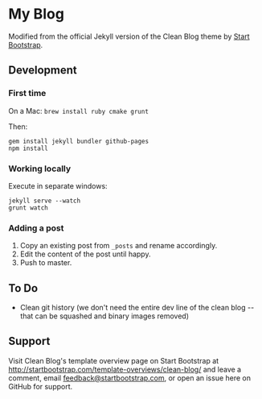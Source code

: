 # My Blog

Modified from the official Jekyll version of the Clean Blog theme by [Start Bootstrap](http://startbootstrap.com/).

## Development

### First time
On a Mac: `brew install ruby cmake grunt`

Then:
```
gem install jekyll bundler github-pages
npm install
```

### Working locally

Execute in separate windows:
```
jekyll serve --watch
grunt watch
```

### Adding a post

1. Copy an existing post from `_posts` and rename accordingly.
1. Edit the content of the post until happy.
1. Push to master.


## To Do

 - Clean git history (we don't need the entire dev line of the clean blog -- that can be squashed and binary images removed)

## Support

Visit Clean Blog's template overview page on Start Bootstrap at http://startbootstrap.com/template-overviews/clean-blog/ and leave a comment, email feedback@startbootstrap.com, or open an issue here on GitHub for support.
